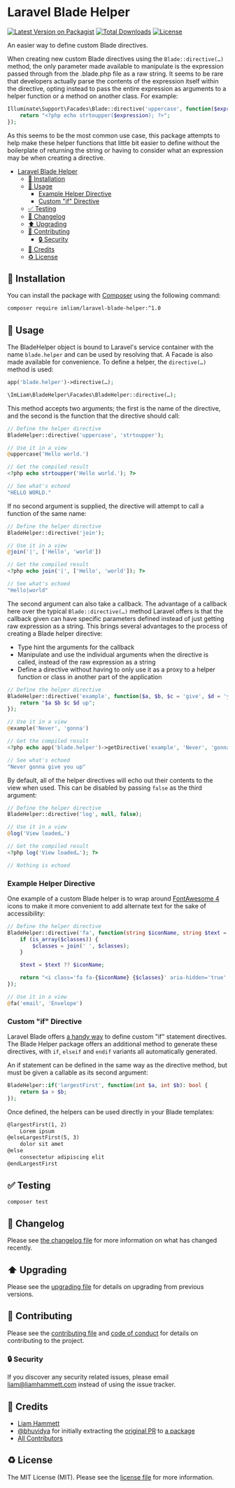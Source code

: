# Laravel Blade Helper

[![Latest Version on Packagist](https://img.shields.io/packagist/v/imliam/laravel-blade-helper.svg)](https://packagist.org/packages/imliam/laravel-blade-helper)
[![Total Downloads](https://img.shields.io/packagist/dt/imliam/laravel-blade-helper.svg)](https://packagist.org/packages/imliam/laravel-blade-helper)
[![License](https://img.shields.io/github/license/imliam/laravel-blade-helper.svg)](LICENSE.md)

An easier way to define custom Blade directives.

When creating new custom Blade directives using the `Blade::directive(…)` method, the only parameter made available to manipulate is the expression passed through from the .blade.php file as a raw string. It seems to be rare that developers actually parse the contents of the expression itself within the directive, opting instead to pass the entire expression as arguments to a helper function or a method on another class. For example:

```php
Illuminate\Support\Facades\Blade::directive('uppercase', function($expression) {
    return "<?php echo strtoupper($expression); ?>";
});
```

As this seems to be the most common use case, this package attempts to help make these helper functions that little bit easier to define without the boilerplate of returning the string or having to consider what an expression may be when creating a directive.

<!-- TOC -->

- [Laravel Blade Helper](#laravel-blade-helper)
    - [💾 Installation](#💾-installation)
    - [📝 Usage](#📝-usage)
        - [Example Helper Directive](#example-helper-directive)
        - [Custom "if" Directive](#custom-if-directive)
    - [✅ Testing](#✅-testing)
    - [🔖 Changelog](#🔖-changelog)
    - [⬆️ Upgrading](#⬆️-upgrading)
    - [🎉 Contributing](#🎉-contributing)
        - [🔒 Security](#🔒-security)
    - [👷 Credits](#👷-credits)
    - [♻️ License](#♻️-license)

<!-- /TOC -->

## 💾 Installation

You can install the package with [Composer](https://getcomposer.org/) using the following command:

```bash
composer require imliam/laravel-blade-helper:^1.0
```

## 📝 Usage

The BladeHelper object is bound to Laravel's service container with the name `blade.helper` and can be used by resolving that. A Facade is also made available for convenience. To define a helper, the `directive(…)` method is used:

```php
app('blade.helper')->directive(…);

\ImLiam\BladeHelper\Facades\BladeHelper::directive(…);
```

This method accepts two arguments; the first is the name of the directive, and the second is the function that the directive should call:

```php
// Define the helper directive
BladeHelper::directive('uppercase', 'strtoupper');

// Use it in a view
@uppercase('Hello world.')

// Get the compiled result
<?php echo strtoupper('Hello world.'); ?>

// See what's echoed
"HELLO WORLD."
```

If no second argument is supplied, the directive will attempt to call a function of the same name:

```php
// Define the helper directive
BladeHelper::directive('join');

// Use it in a view
@join('|', ['Hello', 'world'])

// Get the compiled result
<?php echo join('|', ['Hello', 'world']); ?>

// See what's echoed
"Hello|world"
```

The second argument can also take a callback. The advantage of a callback here over the typical `Blade::directive(…)` method Laravel offers is that the callback given can have specific parameters defined instead of just getting raw expression as a string. This brings several advantages to the process of creating a Blade helper directive:

- Type hint the arguments for the callback
- Manipulate and use the individual arguments when the directive is called, instead of the raw expression as a string
- Define a directive without having to only use it as a proxy to a helper function or class in another part of the application

```php
// Define the helper directive
BladeHelper::directive('example', function($a, $b, $c = 'give', $d = 'you') {
    return "$a $b $c $d up";
});

// Use it in a view
@example('Never', 'gonna')

// Get the compiled result
<?php echo app('blade.helper')->getDirective('example', 'Never', 'gonna'); ?>

// See what's echoed
"Never gonna give you up"
```

By default, all of the helper directives will echo out their contents to the view when used. This can be disabled by passing `false` as the third argument:

```php
// Define the helper directive
BladeHelper::directive('log', null, false);

// Use it in a view
@log('View loaded…')

// Get the compiled result
<?php log('View loaded…'); ?>

// Nothing is echoed
```

### Example Helper Directive

One example of a custom Blade helper is to wrap around [FontAwesome 4](https://fontawesome.com/v4.7.0/) icons to make it more convenient to add alternate text for the sake of accessibility:

```php
// Define the helper directive
BladeHelper::directive('fa', function(string $iconName, string $text = null, $classes = '') {
    if (is_array($classes)) {
        $classes = join(' ', $classes);
    }

    $text = $text ?? $iconName;

    return "<i class='fa fa-{$iconName} {$classes}' aria-hidden='true' title='{$text}'></i><span class='sr-only'>{$text}</span>";
});

// Use it in a view
@fa('email', 'Envelope')
```

### Custom "if" Directive

Laravel Blade offers [a handy way](https://laravel.com/docs/5.8/blade#custom-if-statements) to define custom "if" statement directives. The Blade Helper package offers an additional method to generate these directives, with `if`, `elseif` and `endif` variants all automatically generated.

An if statement can be defined in the same way as the directive method, but must be given a callable as its second argument:

```php
BladeHelper::if('largestFirst', function(int $a, int $b): bool {
    return $a > $b;
});
```

Once defined, the helpers can be used directly in your Blade templates:

```html
@largestFirst(1, 2)
    Lorem ipsum
@elseLargestFirst(5, 3)
    dolor sit amet
@else
    consectetur adipiscing elit
@endLargestFirst
```

## ✅ Testing

``` bash
composer test
```

## 🔖 Changelog

Please see [the changelog file](CHANGELOG.md) for more information on what has changed recently.

## ⬆️ Upgrading

Please see the [upgrading file](UPGRADING.md) for details on upgrading from previous versions.

## 🎉 Contributing

Please see the [contributing file](CONTRIBUTING.md) and [code of conduct](CODE_OF_CONDUCT.md) for details on contributing to the project.

### 🔒 Security

If you discover any security related issues, please email liam@liamhammett.com instead of using the issue tracker.

## 👷 Credits

- [Liam Hammett](https://github.com/imliam)
- [@bhuvidya](https://github.com/bhuvidya) for initially extracting the [original PR](https://github.com/laravel/framework/pull/24923) to [a package](https://github.com/bhuvidya/laravel-blade-helper)
- [All Contributors](../../contributors)

## ♻️ License

The MIT License (MIT). Please see the [license file](LICENSE.md) for more information.
